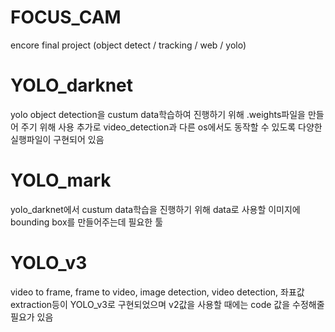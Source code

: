 # FOCUS_CAM
encore final project (object detect / tracking / web / yolo)

# YOLO_darknet
yolo object detection을 custum data학습하여 진행하기 위해 .weights파일을 만들어 주기 위해 사용 
추가로 video_detection과 다른 os에서도 동작할 수 있도록 다양한 실행파일이 구현되어 있음

# YOLO_mark
yolo_darknet에서 custum data학습을 진행하기 위해 data로 사용할 이미지에 bounding box를 만들어주는데 필요한 툴

# YOLO_v3
video to frame, frame to video, image detection, video detection, 좌표값 extraction등이 YOLO_v3로 구현되었으며
v2값을 사용할 때에는 code 값을 수정해줄 필요가 있음
